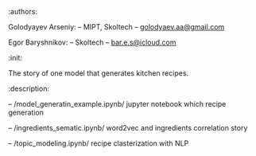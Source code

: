 :authors:

Golodyayev Arseniy:
  – MIPT, Skoltech
  – golodyaev.aa@gmail.com
  
Egor Baryshnikov:
  – Skoltech
  – bar.e.s@icloud.com
  
 
:init:

The story of one model that generates kitchen recipes.


:description:

  – /model_generatin_example.ipynb/ jupyter notebook which recipe generation
  
  – /ingredients_sematic.ipynb/ word2vec and ingredients correlation story
  
  – /topic_modeling.ipynb/ recipe clasterization with NLP

